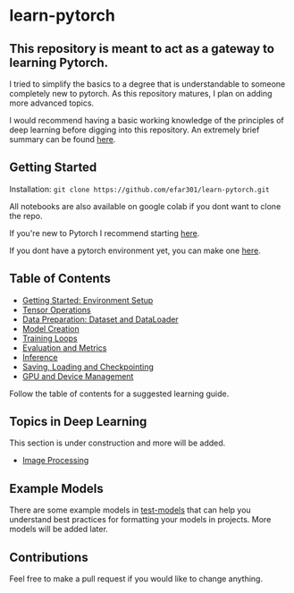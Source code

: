 # learn-pytorch

## This repository is meant to act as a gateway to learning Pytorch.
I tried to simplify the basics to a degree that is understandable to someone completely new to pytorch. As this repository matures, I plan on adding more advanced topics. 

I would recommend having a basic working knowledge of the principles of deep learning before digging into this repository. An extremely brief summary can be found [here](./deep-learning/intro_to_deep_learning.ipynb).

## Getting Started

Installation: 
`git clone https://github.com/efar301/learn-pytorch.git`

All notebooks are also available on google colab if you dont want to clone the repo.

If you're new to Pytorch I recommend starting [here](./tensors/tensor_operations.ipynb).

If you dont have a pytorch environment yet, you can make one [here](./creating-environments/).

## Table of Contents

- [Getting Started: Environment Setup](./creating-environments)
- [Tensor Operations](./tensors/tensor_operations.ipynb)
- [Data Preparation: Dataset and DataLoader](./data-handling/data_preparation.ipynb)
- [Model Creation](./models/getting-started/basic_model_creation.ipynb)
- [Training Loops](./models/getting-started/training_loop.ipynb)
- [Evaluation and Metrics](./evaluation/evaluation_metrics.ipynb)
- [Inference](./models/getting-started/inference.ipynb)
- [Saving, Loading and Checkpointing](./models/getting-started/saving_and_loading.ipynb)
- [GPU and Device Management](./models/getting-started/non_cpu_devices.ipynb)
<!-- - [Advanced Topics: Transforms, Schedulers](./advanced_topics.ipynb) -->

Follow the table of contents for a suggested learning guide.

## Topics in Deep Learning

This section is under construction and more will be added.

- [Image Processing](./cnns/)

## Example Models

There are some example models in [test-models](./test-models/) that can help you understand best practices for formatting your models in projects. More models will be added later.

## Contributions

Feel free to make a pull request if you would like to change anything.